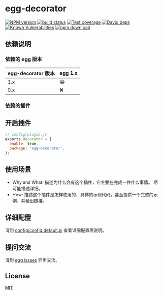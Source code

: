 # egg-decorator

[![NPM version][npm-image]][npm-url]
[![build status][travis-image]][travis-url]
[![Test coverage][codecov-image]][codecov-url]
[![David deps][david-image]][david-url]
[![Known Vulnerabilities][snyk-image]][snyk-url]
[![npm download][download-image]][download-url]

[npm-image]: https://img.shields.io/npm/v/egg-decorator.svg?style=flat-square
[npm-url]: https://npmjs.org/package/egg-decorator
[travis-image]: https://img.shields.io/travis/eggjs/egg-decorator.svg?style=flat-square
[travis-url]: https://travis-ci.org/eggjs/egg-decorator
[codecov-image]: https://img.shields.io/codecov/c/github/eggjs/egg-decorator.svg?style=flat-square
[codecov-url]: https://codecov.io/github/eggjs/egg-decorator?branch=master
[david-image]: https://img.shields.io/david/eggjs/egg-decorator.svg?style=flat-square
[david-url]: https://david-dm.org/eggjs/egg-decorator
[snyk-image]: https://snyk.io/test/npm/egg-decorator/badge.svg?style=flat-square
[snyk-url]: https://snyk.io/test/npm/egg-decorator
[download-image]: https://img.shields.io/npm/dm/egg-decorator.svg?style=flat-square
[download-url]: https://npmjs.org/package/egg-decorator

<!--
Description here.
-->

## 依赖说明

### 依赖的 egg 版本

egg-decorator 版本 | egg 1.x
--- | ---
1.x | 😁
0.x | ❌

### 依赖的插件
<!--

如果有依赖其它插件，请在这里特别说明。如

- security
- multipart

-->

## 开启插件

```js
// config/plugin.js
exports.decorator = {
  enable: true,
  package: 'egg-decorator',
};
```

## 使用场景

- Why and What: 描述为什么会有这个插件，它主要在完成一件什么事情。
尽可能描述详细。
- How: 描述这个插件是怎样使用的，具体的示例代码，甚至提供一个完整的示例，并给出链接。

## 详细配置

请到 [config/config.default.js](config/config.default.js) 查看详细配置项说明。

## 提问交流

请到 [egg issues](https://github.com/bruce007lee/egg-decorator/issues) 异步交流。

## License

[MIT](LICENSE)
